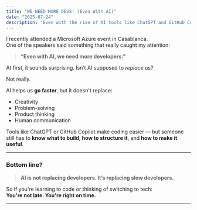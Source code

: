 ```yaml
---
title: "WE NEED MORE DEVS! (Even With AI)"
date: "2025-07-24"
description: "Even with the rise of AI tools like ChatGPT and GitHub Copilot, the world still needs more developers. Here's why."
---
```


I recently attended a Microsoft Azure event in Casablanca.  
One of the speakers said something that really caught my attention:

> **“Even with AI, we need more developers.”**

At first, it sounds surprising. Isn’t AI supposed to _replace_ us?

Not really.

AI helps us **go faster**, but it doesn't replace:
- Creativity
- Problem-solving
- Product thinking 
- Human communication

Tools like ChatGPT or GitHub Copilot make coding easier — but someone still has to **know what to build**, **how to structure it**, and **how to make it useful**.

---

### Bottom line?

> **AI is not replacing developers. It’s replacing slow developers.**

So if you're learning to code or thinking of switching to tech:  
**You're not late. You're right on time.**

---

